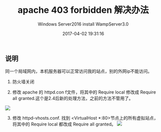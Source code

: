 ﻿---
layout:         post
title:          apache 403 forbidden 解决办法
subtitle:       Windows Server2016 install WampServer3.0
card-image:     http://imglf6.nosdn.127.net/img/ZCtaSzhXeWllVkM0bFVtblFYYmtKMGY2VG5KWFRucWdaU1lMQUFrY1h1bk5NRjFyRGtkbVBBPT0.jpg?imageView&thumbnail=1680x0&quality=96&stripmeta=0&type=jpg
date:           2017-04-02 19:31:16
tags:           code
post-card-type: image
---

## 说明

同一个局域网内，本机服务器可以正常访问我的站点，别的外网ip不能访问。

1. 防火墙关闭

2. 修改 apache 的 httpd.con f文件，将其中的 Require local 修改成 Require all granted.这个是2.4后新的处理方法，之前的方法不管用了。

![](http://images2015.cnblogs.com/blog/692110/201702/692110-20170206113607479-470814389.png)

3. 修改 httpd-vhosts.conf. 找到 <VirtualHost *:80>节点上的所有虚拟站点，将其中的 Require local 都改成 Require all granted。
![](http://images2015.cnblogs.com/blog/692110/201702/692110-20170206114011666-354485479.png)